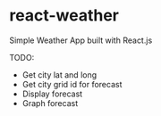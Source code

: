 # react-weather

Simple Weather App built with React.js

TODO:
- Get city lat and long
- Get city grid id for forecast
- Display forecast
- Graph forecast
